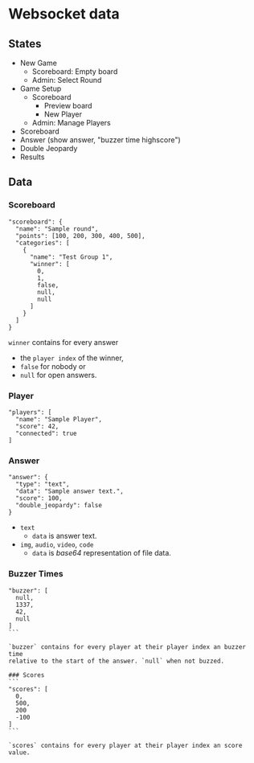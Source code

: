 # Websocket data

## States
* New Game
  * Scoreboard: Empty board
  * Admin: Select Round
* Game Setup
  * Scoreboard
    * Preview board
    * New Player
  * Admin: Manage Players
* Scoreboard
* Answer (show answer, "buzzer time highscore")
* Double Jeopardy
* Results

## Data
### Scoreboard
```
"scoreboard": {
  "name": "Sample round",
  "points": [100, 200, 300, 400, 500],
  "categories": [
    {
      "name": "Test Group 1",
      "winner": [
        0,
        1,
        false,
        null,
        null
      ]
    }
  ]
}
```

`winner` contains for every answer
* the `player index` of the winner,
* `false` for nobody or
* `null` for open answers.

### Player
```
"players": [
  "name": "Sample Player",
  "score": 42,
  "connected": true
]
```

### Answer
```
"answer": {
  "type": "text",
  "data": "Sample answer text.",
  "score": 100,
  "double_jeopardy": false
}
```

* `text`
  * `data` is answer text.
* `img`, `audio`, `video`, `code`
    * `data` is *base64* representation of file data.

### Buzzer Times
````
"buzzer": [
  null,
  1337,
  42,
  null
]
```

`buzzer` contains for every player at their player index an buzzer time
relative to the start of the answer. `null` when not buzzed.

### Scores
```
"scores": [
  0,
  500,
  200
  -100
]
```

`scores` contains for every player at their player index an score value.
